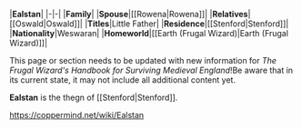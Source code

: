 |**Ealstan**|
|-|-|
|**Family**|
|**Spouse**|[[Rowena\|Rowena]]|
|**Relatives**|[[Oswald\|Oswald]]|
|**Titles**|Little Father|
|**Residence**|[[Stenford\|Stenford]]|
|**Nationality**|Weswaran|
|**Homeworld**|[[Earth (Frugal Wizard)\|Earth (Frugal Wizard)]]|

This page or section needs to be updated with new information for *The Frugal Wizard's Handbook for Surviving Medieval England*!Be aware that in its current state, it may not include all additional content yet.

**Ealstan** is the thegn of [[Stenford\|Stenford]].



https://coppermind.net/wiki/Ealstan